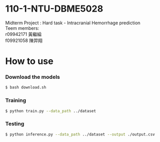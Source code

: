 # 110-1-NTU-DBME5028
Midterm Project : Hard task - Intracranial Hemorrhage prediction \
Teem members:\
r09942171 黃繼綸 \
f09921058 陳羿翔

# How to use
### Download the models
```bash
$ bash download.sh
```

### Training
```bash
$ python train.py --data_path ../dataset
```

### Testing
```bash
$ python inference.py --data_path ../dataset --output ./output.csv
```

